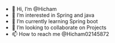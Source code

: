 - 👋 Hi, I’m @Hicham
- 👀 I’m interested in Spring and java
- 🌱 I’m currently learning Spring boot
- 💞️ I’m looking to collaborate on Projects 
- 📫 How to reach me @Hicham02145872

<!---
Hicham02145872/Hicham02145872 is a ✨ special ✨ repository because its `README.md` (this file) appears on your GitHub profile.
You can click the Preview link to take a look at your changes.
--->
